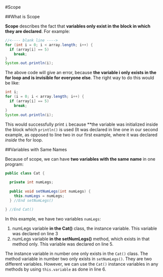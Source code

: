 #Scope

##What is Scope

**Scope** describes the fact that **variables only exist in the block in which they are declared**. For example:

```Java
//<---- blank line ---->
for (int i = 0; i < array.length; i++) {
  if (array[i] == 5) 
    break;
}
System.out.println(i);
```

The above code will give an error, because **the variable i only exists in the for loop and is invisible for everyone else**. The right way to do this would be like:

```Java
int i;
for (i = 0; i < array.length; i++) {
  if (array[i] == 5)
    break;
}
System.out.println(i);
```

This would successfully print `i` because **the variable was initialized inside the block which `println()` is used (It was declared in line one in our second example, as opposed to line two in our first example, where it was declared *inside* the for loop.

##Variables with Same Names

Because of scope, we can have **two variables with the same name** in one program:

```Java
public class Cat {
  
  private int numLegs;
  
  public void setNumLegs(int numLegs) {
    this.numLegs = numLegs;
  } //End setNumLegs()

} //End Cat()
```

In this example, we have two variables `numLegs`:

1. numLegs variable **in the Cat()** class, the instance variable. This variable was declared on line 3
1. numLegs variable **in the setNumLegs()** method, which exists in that method only. This variable was declared on line 5.

The instance variable in number one only exists in the `Cat()` class. The method variable in number two only exists in `setNumLegs()`. They are two different variables. However, we can use the `Cat()` instance variables in any methods by using `this.variable` as done in line 6.
